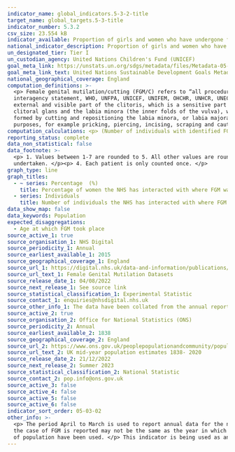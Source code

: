 ```yaml
---
indicator_name: global_indicators.5-3-2-title
target_name: global_targets.5-3-title
indicator_number: 5.3.2
csv_size: 23.554 kB
indicator_available: Proportion of girls and women who have undergone female genital mutilation/cutting. 
national_indicator_description: Proportion of girls and women who have undergone female genital mutilation/cutting. 
un_designated_tier: Tier I
un_custodian_agency: United Nations Children's Fund (UNICEF)
goal_meta_link: https://unstats.un.org/sdgs/metadata/files/Metadata-05-03-02.pdf
goal_meta_link_text: United Nations Sustainable Development Goals Metadata (PDF 206 KB)
national_geographical_coverage: England
computation_definitions: >-
  <p> Female genital mutilation/cutting (FGM/C) refers to “all procedures involving partial or total removal of the female external genitalia or other injury to the female genital organs for non-medical reasons" (World Health Organization, Eliminating Female Genital Mutilation - An
  interagency statement, WHO, UNFPA, UNICEF, UNIFEM, OHCHR, UNHCR, UNECA, UNESCO, UNDP, UNAIDS, WHO, Geneva, 2008, p.4). The World Health Organisation defines the four types of female genital mutilation as follows -</p><p> Type 1 - Partial or total removal of the clitoral glans (the
  external and visible part of the clitoris, which is a sensitive part of the female genitals, with the function of providing sexual pleasure to the woman), and/or the prepuce/clitoral hood (the fold of skin surrounding the clitoral glans).</p><p> Type 2 - Partial or total removal of the
  clitoral glans and the labia minora (the inner folds of the vulva), with or without removal of the labia majora (the outer folds of skin of the vulva). </p><p> Type 3 - (Often referred to as infibulation). Narrowing of the vaginal opening with the creation of a covering seal. The seal is
  formed by cutting and repositioning the labia minora, or labia majora. The covering of the vaginal opening is done with or without removal of the clitoral prepuce/clitoral hood and glans (Type I FGM).</p><p> Type 4 - All other harmful procedures to the female genitalia for non-medical
  purposes, for example pricking, piercing, incising, scraping and cauterization.</p>
computation_calculations: <p> (Number of individuals with identified FGM/ Total number of women) * 100 </p><p> (Number of individuals in the specified age range with identified FGM/ Total number of women in the specified age range) * 100
reporting_status: complete
data_non_statistical: false
data_footnote: >-
  <p> 1. Values between 1-7 are rounded to 5. All other values are rounded to the nearest 5. </p><p> 2. Region is derived from the patient’s postcode of usual address. </p><p> 3. Individuals refers to all patients in the reporting period where FGM was identified or a procedure for FGM was
  undertaken. </p><p> 4. Each patient is only counted once. </p>
graph_type: line
graph_titles:
  - ~ series: Percentage  (%)
    title: Percentage of women the NHS has interacted with where FGM was identified
  - series: Individuals
    title: Number of individuals the NHS has interacted with where FGM was identified
data_show_map: false
data_keywords: Population
expected_disaggregations:
  - Age at which FGM took place
source_active_1: true
source_organisation_1: NHS Digital 
source_periodicity_1: Annual
source_earliest_available_1: 2015
source_geographical_coverage_1: England
source_url_1: https://digital.nhs.uk/data-and-information/publications/statistical/female-genital-mutilation
source_url_text_1: Female Genital Mutilation Datasets
source_release_date_1: 04/08/2022
source_next_release_1: See source link
source_statistical_classification_1: Experimental Statistic 
source_contact_1: enquiries@nhsdigital.nhs.uk
source_other_info_1: The data have been collated from the annual reports/the reports covering the period April to March.  
source_active_2: true
source_organisation_2: Office for National Statistics (ONS)
source_periodicity_2: Annual
source_earliest_available_2: 1838
source_geographical_coverage_2: England
source_url_2: https://www.ons.gov.uk/peoplepopulationandcommunity/populationandmigration/populationestimates/datasets/populationestimatesforukenglandandwalesscotlandandnorthernireland
source_url_text_2: UK mid-year population estimates 1838- 2020
source_release_date_2: 21/12/2022
source_next_release_2: Summer 2023
source_statistical_classification_2: National Statistic
source_contact_2: pop.info@ons.gov.uk
source_active_3: false
source_active_4: false
source_active_5: false
source_active_6: false
indicator_sort_order: 05-03-02
other_info: >-
  <p> The period April to March is used to report annual data for the number of cases of FGM in England. </p><p> Please note that individuals refers to all patients in the reporting period where FGM was identified or a procedure for FGM was undertaken, and that therefore the year in which
  the case of FGM is reported may not be the same as the year in which FGM took place.</p><p> In order to create percentages, mid-year estimates have been used from the year that covers the majority of the FGM reporting year; i.e. for the FGM reporting year 2015/16, 2015 mid-year estimates
  of population have been used. </p> This indicator is being used as an approximation of the UN SDG Indicator. Where possible, we will work to identify or develop UK data to meet the global indicator specification. This indicator has been identified in collaboration with topic experts.
---
```

